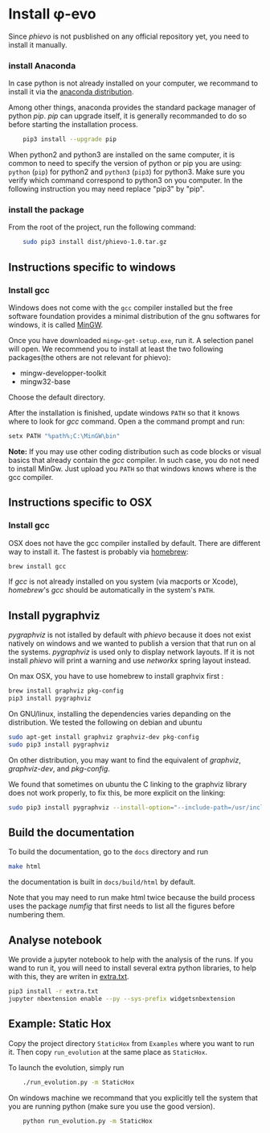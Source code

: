 # Install φ-evo


Since _phievo_ is not pusblished on any official repository yet, you need to install it manually.

### install Anaconda
In case python is not already installed on your computer, we recommand to install it via the [anaconda distribution](https://www.continuum.io/downloads).

Among other things, anaconda provides the standard package manager of python _pip_. _pip_ can upgrade itself, it is generally recommanded to do so before starting the installation process.

```bash
	pip3 install --upgrade pip
```

When python2 and python3 are installed on the same computer, it is common to need to specify the version of python or pip you are using: `python` (`pip`) for python2 and `python3` (`pip3`) for python3. Make sure you verify which command correspond to python3 on you computer. In the following instruction you may need replace "pip3" by "pip".

### install the package

From the root of the project, run the following command:
```bash
	sudo pip3 install dist/phievo-1.0.tar.gz
```

## Instructions specific to windows

### Install gcc
Windows does not come with the `gcc` compiler installed but the free software foundation provides a minimal distribution of the gnu softwares for windows, it is called [MinGW](http://mingw.org/).

Once you have downloaded `mingw-get-setup.exe`, run it. A selection panel will open. We recommend you to install at least the two following packages(the others are not relevant for phievo):
- mingw-developper-toolkit
- mingw32-base

Choose the default directory.

After the installation is finished, update windows `PATH` so that it knows where to look for _gcc_ command. Open a the command prompt and run:

```bash
setx PATH "%path%;C:\MinGW\bin"
```

**Note:** If you may use other coding distribution such as code blocks or visual basics that already  contain the _gcc_ compiler. In such case, you do not need to install MinGw. Just upload you `PATH` so that windows knows where is the gcc compiler.

## Instructions specific to OSX

### Install gcc
OSX does not have the gcc compiler installed by default. There are different way to install it. The fastest is probably via [homebrew](https://brew.sh/):

```bash
brew install gcc
```

If _gcc_ is not already installed on you system (via macports or Xcode), _homebrew_'s _gcc_ should be automatically in the system's `PATH`.


## Install pygraphviz

_pygraphviz_ is not istalled by default with _phievo_ because it does not exist natively on windows and we wanted to publish a version that that run on al the systems. _pygraphviz_ is used only to display network layouts. If it is not install _phievo_ will print a warning and use _networkx_ spring layout instead.

On max OSX, you have to use homebrew to install graphvix first :

```bash
brew install graphviz pkg-config
pip3 install pygraphviz
```

On GNU/linux, installing the dependencies varies depanding on the distribution. We tested the following on debian and ubuntu

```bash
sudo apt-get install graphviz graphviz-dev pkg-config
sudo pip3 install pygraphviz
```
On other distribution, you may want to find the equivalent of _graphviz_, _graphviz-dev_, and _pkg-config_.

We found that sometimes on ubuntu the C linking to the graphviz library does not work properly, to fix this, be more explicit on the linking:

```bash
sudo pip3 install pygraphviz --install-option="--include-path=/usr/include/graphviz" --install-option="--library-path=/usr/lib/graphviz/"
```


## Build the documentation

To build the documentation, go to the `docs` directory and run

```bash
make html
```
the documentation is built in `docs/build/html` by default.

Note that you may need to run make html twice because the build process uses the package _numfig_ that first needs to list all the figures before numbering them.

## Analyse notebook

We provide a jupyter notebook to help with the analysis of the runs. If you wand to run it, you will need to install several extra python libraries, to help with this, they are writen in [extra.txt](extra.txt).
```bash
pip3 install -r extra.txt
jupyter nbextension enable --py --sys-prefix widgetsnbextension
```

## Example: Static Hox

Copy the project directory `StaticHox` from `Examples` where you want to run it. Then copy `run_evolution` at the same place as `StaticHox`.

To launch the evolution, simply run

```bash
	./run_evolution.py -m StaticHox
```

On windows machine  we recommand that you explicitly tell the system that you are running python (make sure you use the good version).

```bash
	python run_evolution.py -m StaticHox
```
